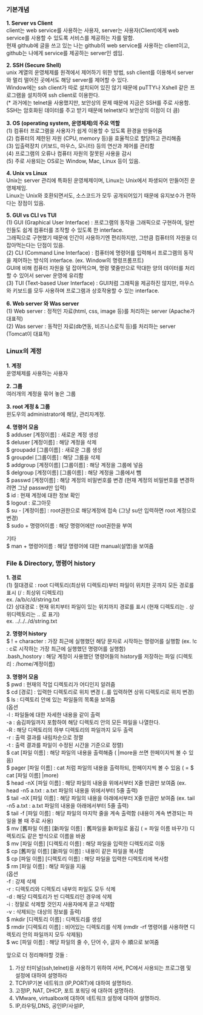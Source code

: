 ### 기본개념
<b>1. Server vs Client</b></br>
client는 web service를 사용하는 사용자, server는 사용자(Client)에게 web service를 사용할 수 있도록 서비스를 제공하는 자를 말함. </br>
현재 github에 글을 쓰고 있는 나는 github의 web service를 사용하는 client이고, github는 나에게 service를 제공하는 server인 셈임.</br>

<b>2. SSH (Secure Shell)</b> </br>
unix 계열의 운영체제를 원격에서 제어하기 위한 방법, ssh client를 이용해서 server와 멀리 떨어진 곳에서도 해당 server를 제어할 수 있다.</br>
Window에는 ssh client가 따로 설치되어 있진 않기 때문에 puTTY나 Xshell 같은 프로그램을 설치하여 ssh client로 이용한다.</br>
(* 과거에는 telnet을 사용했지만, 보안상의 문제 때문에 지금은 SSH를 주로 사용함. SSH는 암호화된 데이터를 주고 받기 때문에 telnet보다 보안상의 이점이 더 큼)</br>

<b>3. OS (operating system, 운영체제)의 주요 역할</b></br>
(1) 컴퓨터 프로그램을 사용자가 쉽게 이용할 수 있도록 환경을 만들어줌</br>
(2) 컴퓨터의 제한된 자원 (CPU, memory 등)을 효율적으로 할당하고 관리해줌</br>
(3) 입출력장치 (키보드, 마우스, 모니터) 등의 연산과 제어를 관리함</br>
(4) 프로그램의 오류나 컴퓨터 자원의 잘못된 사용을 감시</br>
(5) 주로 사용되는 OS로는 Window, Mac, Linux 등이 있음.</br>

<b>4. Unix vs Linux</b> </br>
Unix는 server 관리에 특화된 운영체제이며, Linux는 Unix에서 파생되어 만들어진 운영체제임.</br>
Linux는 Unix와 호환되면서도, 소스코드가 모두 공개되어있기 때문에 유지보수가 편하다는 장점이 있음.</br>

<b>5. GUI vs CLI vs TUI</b> </br>
(1) GUI (Graphical User Interface) : 프로그램의 동작을 그래픽으로 구현하여, 일반인들도 쉽게 컴퓨터를 조작할 수 있도록 한 interface. </br>
그래픽으로 구현했기 때문에 인간이 사용하기엔 편리하지만, 그만큼 컴퓨터의 자원을 더 잡아먹는다는 단점이 있음.</br>
(2) CLI (Command Line Interface) : 컴퓨터에 명령어를 입력해서 프로그램의 동작을 제어하는 방식의 interface. (ex. Window의 명령프롬프트)</br>
GUI에 비해 컴퓨터 자원을 덜 잡아먹으며, 명령 몇줄만으로 막대한 양의 데이터를 처리할 수 있어서 server 운영에 유리함</br>
(3) TUI (Text-based User Interface) : GUI처럼 그래픽을 제공하진 않지만, 마우스와 키보드를 모두 사용하며 프로그램과 상호작용할 수 있는 interface.</br>

<b>6. Web server 와 Was server</b> </br>
(1) Web server : 정적인 자료(html, css, image 등)를 처리하는 server (Apache가 대표적)</br>
(2) Was server : 동적인 자료(db연동, 비즈니스로직 등)를 처리하는 server (Tomcat이 대표적) </br>


### Linux의 계정
<b>1. 계정</b></br>
운영체제를 사용하는 사용자</br>

<b>2. 그룹</b></br>
여러개의 계정을 묶어 놓은 그룹</br>

<b>3. root 계정 & 그룹</b></br>
윈도우의 administrator에 해당, 관리자계정.</br>

<b>4. 명령어 모음</b></br>
$ adduser [계정이름] : 새로운 계정 생성</br>
$ deluser [계정이름] : 해당 계정을 삭제</br>
$ groupadd [그룹이름] : 새로운 그룹 생성</br>
$ groupdel [그룹이름] : 해당 그룹을 삭제</br>
$ addgroup [계정이름] [그룹이름] : 해당 계정을 그룹에 넣음</br>
$ delgroup [계정이름] [그룹이름] : 해당 계정을 그룹에서 뺌</br>
$ passwd [계정이름] : 해당 계정의 비밀번호를 변경 (현재 계정의 비밀번호를 변경하려면 그냥 passwd만 입력)</br>
$ id : 현재 계정에 대한 정보 확인</br>
$ logout : 로그아웃</br>
$ su - [계정이름] : root권한으로 해당계정에 접속 (그냥 su만 입력하면 root 계정으로 변경)</br>
$ sudo + 명령어이름 : 해당 명령어에만 root권한을 부여</br>

기타</br>
$ man + 명령어이름 : 해당 명령어에 대한 manual(설명)을 보여줌</br>


### File & Directory, 명령어 history
<b>1. 경로</b></br>
(1) 절대경로 : root 디렉토리(최상위 디렉토리)부터 파일이 위치한 곳까지 모든 경로를 표시 (/ : 최상위 디렉토리)</br>
ex. /a/b/c/d/string.txt</br>
(2) 상대경로 : 현재 위치부터 파일이 있는 위치까지 경로를 표시 (현재 디렉토리는 . 상위디렉토리는 .. 로 표기)</br>
ex. ../../../d/string.txt</br>

<b>2. 명령어 history</b></br>
$ ! + character : 가장 최근에 실행했던 해당 문자로 시작하는 명령어를 실행함 (ex. !c : c로 시작하는 가장 최근에 실행했던 명령어를 실행함)</br>
.bash_hostory : 해당 계정이 사용했던 명령어들의 history를 저장하는 파일 (디렉토리 : /home/계정이름)</br>

<b>3. 명령어 모음</b></br>
$ pwd  : 현재의 작업 디렉토리가 어디인지 알려줌</br>
$ cd [경로] : 입력한 디렉토리로 위치 변경 (..를 입력하면 상위 디렉토리로 위치 변경)</br>
$ ls : 디렉토리 안에 있는 파일들의 목록을 보여줌</br>
(옵션</br>
-l : 파일들에 대한 자세한 내용을 같이 출력</br>
-a : 숨김파일까지 포함하여 해당 디렉토리 안의 모든 파일을 나열한다.</br>
-R : 해당 디렉토리의 하부 디렉토리의 파일까지 모두 출력</br>
-r : 출력 결과를 내림차순으로 정렬</br>
-t : 출력 결과를 파일이 수정된 시간을 기준으로 정렬)</br>
$ cat [파일 이름] : 해당 파일의 내용을 출력해줌 ( |more을 쓰면 한페이지씩 볼 수 있음)</br>
$ pager [파일 이름] : cat 처럼 파일의 내용을 출력하되, 한페이지씩 볼 수 있음 ( = $ cat [파일 이름] |more)</br>
$ head -nX [파일 이름] : 해당 파일의 내용을 위에서부터 X줄 만큼만 보여줌 (ex. head -n5 a.txt : a.txt 파일의 내용을 위에서부터 5줄 출력)</br>
$ tail -nX [파일 이름] : 해당 파일의 내용을 아래에서부터 X줄 만큼만 보여줌 (ex. tail -n5 a.txt : a.txt 파일의 내용을 아래에서부터 5줄 출력)</br>
$ tail -f [파일 이름] : 해당 파일의 마지막 줄을 계속 출력함 (내용이 계속 변경되는 파일을 볼 때 주로 사용)</br>
$ mv [舊파일 이름] [新파일 이름] : 舊파일을 新파일로 옮김 ( = 파일 이름 바꾸기) 디렉토리도 같은 방식으로 이름을 바꿈</br>
$ mv [파일 이름] [디렉토리 이름] : 해당 파일을 입력한 디렉토리로 이동</br>
$ cp [舊파일 이름] [新파일 이름] : 내용이 같은 파일을 복사함</br>
$ cp [파일 이름] [디렉토리 이름] : 해당 파일을 입력한 디렉토리에 복사함</br>
$ rm [파일 이름] : 해당 파일을 지움</br>
(옵션</br>
-f : 강제 삭제</br>
-r : 디렉토리와 디렉토리 내부의 파일도 모두 삭제</br>
-d : 해당 디렉토리가 빈 디렉토리인 경우에 삭제</br>
-i : 정말로 삭제할 것인지 사용자에게 묻고 삭제함</br>
-v : 삭제되는 대상의 정보를 출력)</br>
$ mkdir [디렉토리 이름] : 디렉토리를 생성</br>
$ rmdir [디렉토리 이름] : 비어있는 디렉토리를 삭제 (rmdlr -rf 명령어를 사용하면 디렉토리 안의 파일까지 모두 삭제됨)</br>
$ wc [파일 이름] : 해당 파일의 줄 수, 단어 수, 글자 수 順으로 보여줌</br>


앞으로 더 정리해야할 것들 : </br>
 1) 가상 터미널(ssh,telnet)을 사용하기 위하여 서버, PC에서 사용되는 프로그램 및 설정에 대하여 설명하라
 2) TCP/IP기본 네트워크 (IP,PORT)에 대하여 설명하라.
 3) 고정IP, NAT, DHCP, 포트 포워딩 에 대하여 설명하라.
 4) VMware, virtualbox에 대하여 네트워크 설정에 대하여 설명하라.
 5) IP,라우팅,DNS, 공인IP/사설IP,
